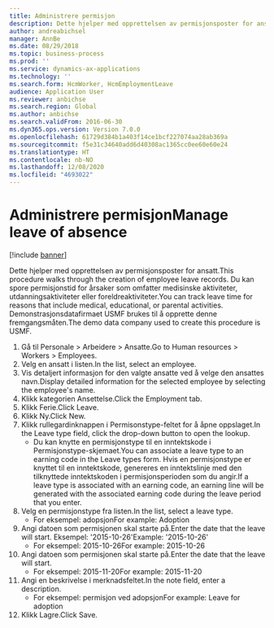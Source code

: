 ```yaml
---
title: Administrere permisjon
description: Dette hjelper med opprettelsen av permisjonsposter for ansatt.
author: andreabichsel
manager: AnnBe
ms.date: 08/29/2018
ms.topic: business-process
ms.prod: ''
ms.service: dynamics-ax-applications
ms.technology: ''
ms.search.form: HcmWorker, HcmEmploymentLeave
audience: Application User
ms.reviewer: anbichse
ms.search.region: Global
ms.author: anbichse
ms.search.validFrom: 2016-06-30
ms.dyn365.ops.version: Version 7.0.0
ms.openlocfilehash: 61729d384b1a403f14ce1bcf227074aa28ab369a
ms.sourcegitcommit: f5e31c34640add6d40308ac1365cc0ee60e60e24
ms.translationtype: HT
ms.contentlocale: nb-NO
ms.lasthandoff: 12/08/2020
ms.locfileid: "4693022"
---
```

# <a name="manage-leave-of-absence"></a><span data-ttu-id="def87-103">Administrere permisjon</span><span class="sxs-lookup"><span data-stu-id="def87-103">Manage leave of absence</span></span>

[!include [banner](../../includes/banner.md)]

<span data-ttu-id="def87-104">Dette hjelper med opprettelsen av permisjonsposter for ansatt.</span><span class="sxs-lookup"><span data-stu-id="def87-104">This procedure walks through the creation of employee leave records.</span></span> <span data-ttu-id="def87-105">Du kan spore permisjonstid for årsaker som omfatter medisinske aktiviteter, utdanningsaktiviteter eller foreldreaktiviteter.</span><span class="sxs-lookup"><span data-stu-id="def87-105">You can track leave time for reasons that include medical, educational, or parental activities.</span></span> <span data-ttu-id="def87-106">Demonstrasjonsdatafirmaet USMF brukes til å opprette denne fremgangsmåten.</span><span class="sxs-lookup"><span data-stu-id="def87-106">The demo data company used to create this procedure is USMF.</span></span>

1. <span data-ttu-id="def87-107">Gå til Personale > Arbeidere > Ansatte.</span><span class="sxs-lookup"><span data-stu-id="def87-107">Go to Human resources > Workers > Employees.</span></span>
2. <span data-ttu-id="def87-108">Velg en ansatt i listen.</span><span class="sxs-lookup"><span data-stu-id="def87-108">In the list, select an employee.</span></span>
3. <span data-ttu-id="def87-109">Vis detaljert informasjon for den valgte ansatte ved å velge den ansattes navn.</span><span class="sxs-lookup"><span data-stu-id="def87-109">Display detailed information for the selected employee by selecting the employee's name.</span></span>
4. <span data-ttu-id="def87-110">Klikk kategorien Ansettelse.</span><span class="sxs-lookup"><span data-stu-id="def87-110">Click the Employment tab.</span></span>
5. <span data-ttu-id="def87-111">Klikk Ferie.</span><span class="sxs-lookup"><span data-stu-id="def87-111">Click Leave.</span></span>
6. <span data-ttu-id="def87-112">Klikk Ny.</span><span class="sxs-lookup"><span data-stu-id="def87-112">Click New.</span></span>
7. <span data-ttu-id="def87-113">Klikk rullegardinknappen i Permisonstype-feltet for å åpne oppslaget.</span><span class="sxs-lookup"><span data-stu-id="def87-113">In the Leave type field, click the drop-down button to open the lookup.</span></span>
    * <span data-ttu-id="def87-114">Du kan knytte en permisjonstype til en inntektskode i Permisjonstype-skjemaet.</span><span class="sxs-lookup"><span data-stu-id="def87-114">You can associate a leave type to an earning code in the Leave types form.</span></span> <span data-ttu-id="def87-115">Hvis en permisjonstype er knyttet til en inntektskode, genereres en inntektslinje med den tilknyttede inntektskoden i permisjonsperioden som du angir.</span><span class="sxs-lookup"><span data-stu-id="def87-115">If a leave type is associated with an earning code, an earning line will be generated with the associated earning code during the leave period that you enter.</span></span>  
8. <span data-ttu-id="def87-116">Velg en permisjonstype fra listen.</span><span class="sxs-lookup"><span data-stu-id="def87-116">In the list, select a leave type.</span></span> 
    * <span data-ttu-id="def87-117">For eksempel: adopsjon</span><span class="sxs-lookup"><span data-stu-id="def87-117">For example: Adoption</span></span>  
9. <span data-ttu-id="def87-118">Angi datoen som permisjonen skal starte på.</span><span class="sxs-lookup"><span data-stu-id="def87-118">Enter the date that the leave will start.</span></span> <span data-ttu-id="def87-119">Eksempel: '2015-10-26'</span><span class="sxs-lookup"><span data-stu-id="def87-119">Example: '2015-10-26'</span></span>
    * <span data-ttu-id="def87-120">For eksempel: 2015-10-26</span><span class="sxs-lookup"><span data-stu-id="def87-120">For example:  2015-10-26</span></span>  
10. <span data-ttu-id="def87-121">Angi datoen som permisjonen skal starte på.</span><span class="sxs-lookup"><span data-stu-id="def87-121">Enter the date that the leave will start.</span></span> 
    * <span data-ttu-id="def87-122">For eksempel: 2015-11-20</span><span class="sxs-lookup"><span data-stu-id="def87-122">For example:  2015-11-20</span></span>  
11. <span data-ttu-id="def87-123">Angi en beskrivelse i merknadsfeltet.</span><span class="sxs-lookup"><span data-stu-id="def87-123">In the note field, enter a description.</span></span>
    * <span data-ttu-id="def87-124">For eksempel: permisjon ved adopsjon</span><span class="sxs-lookup"><span data-stu-id="def87-124">For example: Leave for adoption</span></span>  
12. <span data-ttu-id="def87-125">Klikk Lagre.</span><span class="sxs-lookup"><span data-stu-id="def87-125">Click Save.</span></span>

